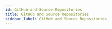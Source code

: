 ```yaml
---
id: GitHub-and-Source-Repositories
title: GitHub and Source Repositories
sidebar_label: GitHub and Source Repositories
---
```



#
